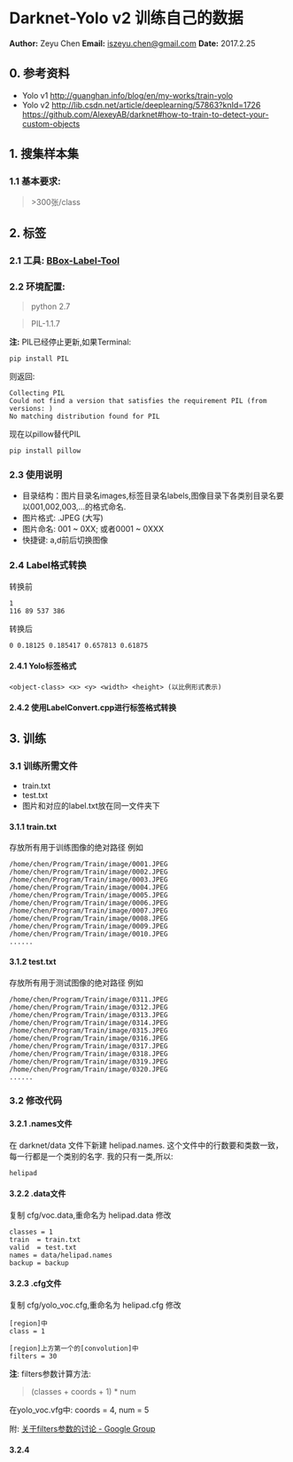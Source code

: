 # Darknet-Yolo v2 训练自己的数据

**Author:** Zeyu Chen
**Email:** iszeyu.chen@gmail.com
**Date:** 2017.2.25



## 0. 参考资料
- Yolo v1
http://guanghan.info/blog/en/my-works/train-yolo
- Yolo v2
http://lib.csdn.net/article/deeplearning/57863?knId=1726
https://github.com/AlexeyAB/darknet#how-to-train-to-detect-your-custom-objects

## 1. 搜集样本集
### 1.1 基本要求:
> \>300张/class

## 2. 标签
### 2.1 工具: [BBox-Label-Tool](https://github.com/puzzledqs/BBox-Label-Tool)
### 2.2 环境配置:
> python 2.7

> PIL-1.1.7

**注:** PIL已经停止更新,如果Terminal:

    pip install PIL

则返回:

    Collecting PIL
    Could not find a version that satisfies the requirement PIL (from versions: )
    No matching distribution found for PIL

现在以pillow替代PIL

    pip install pillow

### 2.3 使用说明
* 目录结构：图片目录名images,标签目录名labels,图像目录下各类别目录名要以001,002,003,...的格式命名.
* 图片格式: .JPEG (大写)
* 图片命名: 001 ~ 0XX; 或者0001 ~ 0XXX
* 快捷键:   a,d前后切换图像

### 2.4 Label格式转换

转换前

    1
    116 89 537 386

转换后

    0 0.18125 0.185417 0.657813 0.61875

#### 2.4.1 Yolo标签格式
    <object-class> <x> <y> <width> <height> (以比例形式表示)

#### 2.4.2 使用LabelConvert.cpp进行标签格式转换

## 3. 训练
### 3.1 训练所需文件

* train.txt
* test.txt
* 图片和对应的label.txt放在同一文件夹下

#### 3.1.1 train.txt
存放所有用于训练图像的绝对路径
例如

    /home/chen/Program/Train/image/0001.JPEG
    /home/chen/Program/Train/image/0002.JPEG
    /home/chen/Program/Train/image/0003.JPEG
    /home/chen/Program/Train/image/0004.JPEG
    /home/chen/Program/Train/image/0005.JPEG
    /home/chen/Program/Train/image/0006.JPEG
    /home/chen/Program/Train/image/0007.JPEG
    /home/chen/Program/Train/image/0008.JPEG
    /home/chen/Program/Train/image/0009.JPEG
    /home/chen/Program/Train/image/0010.JPEG
    ......

#### 3.1.2 test.txt
存放所有用于测试图像的绝对路径
例如

    /home/chen/Program/Train/image/0311.JPEG
    /home/chen/Program/Train/image/0312.JPEG
    /home/chen/Program/Train/image/0313.JPEG
    /home/chen/Program/Train/image/0314.JPEG
    /home/chen/Program/Train/image/0315.JPEG
    /home/chen/Program/Train/image/0316.JPEG
    /home/chen/Program/Train/image/0317.JPEG
    /home/chen/Program/Train/image/0318.JPEG
    /home/chen/Program/Train/image/0319.JPEG
    /home/chen/Program/Train/image/0320.JPEG
    ......

### 3.2 修改代码
#### 3.2.1 .names文件
在 darknet/data 文件下新建 helipad.names.
这个文件中的行数要和类数一致，每一行都是一个类别的名字.
我的只有一类,所以:

    helipad

#### 3.2.2 .data文件
复制 cfg/voc.data,重命名为 helipad.data
修改

    classes = 1
    train  = train.txt
    valid  = test.txt
    names = data/helipad.names
    backup = backup

#### 3.2.3 .cfg文件
复制 cfg/yolo_voc.cfg,重命名为 helipad.cfg
修改

    [region]中
    class = 1

    [region]上方第一个的[convolution]中
    filters = 30

**注**: filters参数计算方法:
> (classes + coords + 1) * num

在yolo_voc.vfg中:
coords = 4, num = 5

附: [关于filters参数的讨论 - Google Group](https://groups.google.com/forum/#!topic/darknet/B4rSpOo84yg)

#### 3.2.4
